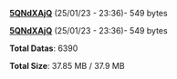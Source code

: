 [**5QNdXAjQ**](/data/5QNdXAjQ.txt) (25/01/23 - 23:36)- 549 bytes

[**5QNdXAjQ**](/data/5QNdXAjQ.txt) (25/01/23 - 23:36)- 549 bytes

**Total Datas**: 6390

**Total Size**: 37.85 MB / 37.9 MB